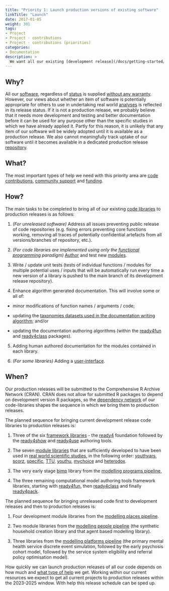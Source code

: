 ```yaml
---
title: "Priority 1: Launch production versions of existing software"
linkTitle: "Launch"
date: 2017-01-05
weight: 301
tags:
- Project
- Project - contributions
- Project - contributions (priorities)
categories:
- Documentation
description: >
  We want all our existing [development release](/docs/getting-started/software/status/development-releases/) and [unreleased](/docs/getting-started/software/status/unreleased/) software to attain [production release](/docs/getting-started/software/status/production-releases/) status.
---
```



## Why?
All our [software](/docs/getting-started/software/), regardless of [status](/docs/getting-started/software/status/) is supplied [without any warranty](/docs/getting-started/software/terms/disclaimer/). However, our views about whether an item of software is potentially appropriate for others to use in undertaking real world [analyses](/docs/analyses/) is reflected in its release status. If it is not a production release, we probably believe that it needs more development and testing and better documentation before it can be used for any purpose other than the specific studies in which we have already applied it. Partly for this reason, it is unlikely that any item of our software will be widely adopted until it is available as a production release. We also cannot meaningfully track uptake of our software until it becomes available in a dedicated production release [repository](/docs/getting-started/software/repositories/).


## What?
The most important types of help we need with this priority area are [code contributions](/docs/contribution-guidelines/contribution-types/code/), [community support](/docs/contribution-guidelines/contribution-types/community/) and [funding](/docs/contribution-guidelines/contribution-types/funding/).

## How?
The main tasks to be completed to bring all of our existing [code libraries](/docs/getting-started/software/libraries/) to production releases is as follows:

1. *(For unreleased software)* Address all issues preventing public release of code repositories (e.g. fixing errors preventing core functions working, removing all traces of potentially confidential artefacts from all versions/branches of repository, etc.).

2. *(For code libraries are implemented using only the [functional programming](/docs/framework/implementation/paradigm/functional/) paradigm)* [Author](/docs/model/authoring-modules/) and test new [modules](/docs/getting-started/concepts/module/).

3. Write / update unit tests (tests of individual functions / modules for multiple potential uses / inputs that will be automatically run every time a new version of a library is pushed to the main branch of its development release repository).

4. Enhance algorithm generated documentation. This will involve some or all of: 

- minor modifications of function names / arguments / code;

- updating the [taxonomies datasets used in the documentation writing algorithm](/docs/model/authoring-modules/authoring-algorithms/); and/or 

- updating the documentation authoring algorithms (within the [ready4fun](https://ready4-dev.github.io/ready4fun/) and [ready4class](https://ready4-dev.github.io/ready4class/) packages).

5. Adding human authored documentation for the modules contained in each library.

6. *(For some libraries)* Adding a [user-interface](/docs/getting-started/software/user-interfaces/).

## When?
Our production releases will be submitted to the Comprehensive R Archive Network (CRAN). CRAN does not allow for submitted R packages to depend on development version R packages, so the [dependency network](/docs/getting-started/software/libraries/dependencies/) of our code-libraries shapes the sequence in which we bring them to production releases.

The planned sequence for bringing current development release code libraries to production releases is: 

1. Three of the six [framework libraries](/docs/getting-started/software/libraries/types/framework/) - the [ready4](https://ready4-dev.github.io/ready4/) foundation followed by the [ready4show](https://ready4-dev.github.io/ready4show/) and [ready4use](https://ready4-dev.github.io/ready4use/) authoring tools.

2. The seven [module libraries](docs/getting-started/software/libraries/types/module/) that are sufficiently developed to have been used in [real world scientific studies](/docs/examples/), in the following order: [youthvars](https://ready4-dev.github.io/youthvars/), [scorz](https://ready4-dev.github.io/scorz/), [specific](https://ready4-dev.github.io/specific/), [TTU](https://ready4-dev.github.io/TTU/), [youthu](https://ready4-dev.github.io/youthu/), [mychoice](https://ready4-dev.github.io/mychoice/) and [heterodox](https://ready4-dev.github.io/heterodox/). 

3. The very early stage [bimp](https://ready4-dev.github.io/bimp/) library from the [modelling programs pipeline](/docs/model/pipeline/pipeline-programs/), 

4. The three remaining computational model authoring tools framework libraries, starting with [ready4fun](https://ready4-dev.github.io/ready4fun/), then [ready4class](https://ready4-dev.github.io/ready4class/) and finally [ready4pack](https://ready4-dev.github.io/ready4pack/).

The planned sequence for bringing unreleased code first to development releases and then to production releases is:

1. Four development module libraries from the [modelling places pipeline](/docs/model/pipeline/pipeline-places/).

2. Two module libraries from the [modelling people pipeline](/docs/model/pipeline/pipeline-people/) (the synthetic household creation library and that agent based modelling library).

3. Three libraries from the [modelling platforms pipeline](/docs/model/pipeline/pipeline-platforms/) (the primary mental health service discrete event simulation, followed by the early psychosis cohort model, followed by the service system eligibility and referral policy optimisation model).

How quickly we can launch production releases of all our code depends on how much and [what type of help](/docs/contribution-guidelines/contribution-types/) we get. Working within our current resources we expect to get all current projects to production releases within the 2023-2025 window. With help this release schedule can be sped up.